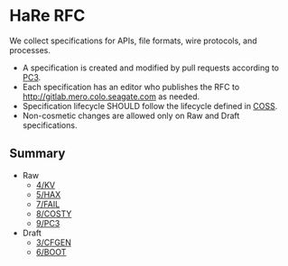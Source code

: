 # HaRe RFC

We collect specifications for APIs, file formats, wire protocols, and
processes.

* A specification is created and modified by pull requests according to
  [PC3](rfc/9/README.md).
* Each specification has an editor who publishes the RFC to
  http://gitlab.mero.colo.seagate.com as needed.
* Specification lifecycle SHOULD follow the lifecycle defined in
  [COSS](http://rfc.unprotocols.org/spec:2/COSS).
* Non-cosmetic changes are allowed only on Raw and Draft specifications.

## Summary

<!--XXX * [Introduction](README.md) -->
* Raw
  * [4/KV](4/README.md)
  * [5/HAX](5/README.md)
  * [7/FAIL](7/README.md)
  * [8/COSTY](8/README.md)
  * [9/PC3](9/README.md)
* Draft
  * [3/CFGEN](3/README.md)
  * [6/BOOT](6/README.md)
